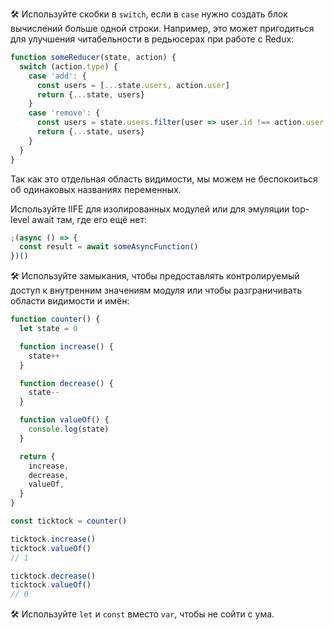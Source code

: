 🛠 Используйте скобки в `switch`, если в `case` нужно создать блок вычислений больше одной строки. Например, это может пригодиться для улучшения читабельности в редьюсерах при работе с Redux:

```js
function someReducer(state, action) {
  switch (action.type) {
    case 'add': {
      const users = [...state.users, action.user]
      return {...state, users}
    }
    case 'remove': {
      const users = state.users.filter(user => user.id !== action.user.id)
      return {...state, users}
    }
  }
}
```

<aside>Так как это отдельная область видимости, мы можем не беспокоиться об одинаковых названиях переменных.</aside>

Используйте IIFE для изолированных модулей или для эмуляции top-level await там, где его ещё нет:

```js
;(async () => {
  const result = await someAsyncFunction()
})()
```

🛠 Используйте замыкания, чтобы предоставлять контролируемый доступ к внутренним значениям модуля или чтобы разграничивать области видимости и имён:

```js
function counter() {
  let state = 0

  function increase() {
    state++
  }

  function decrease() {
    state--
  }

  function valueOf() {
    console.log(state)
  }

  return {
    increase,
    decrease,
    valueOf,
  }
}

const ticktock = counter()

ticktock.increase()
ticktock.valueOf()
// 1

ticktock.decrease()
ticktock.valueOf()
// 0
```

🛠 Используйте `let` и `const` вместо `var`, чтобы не сойти с ума.
